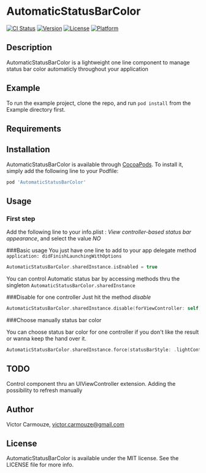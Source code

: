 # AutomaticStatusBarColor

[![CI Status](http://img.shields.io/travis/dk53/AutomaticStatusBarColor.svg?style=flat)](https://travis-ci.org/dk53/AutomaticStatusBarColor)
[![Version](https://img.shields.io/cocoapods/v/AutomaticStatusBarColor.svg?style=flat)](http://cocoapods.org/pods/AutomaticStatusBarColor)
[![License](https://img.shields.io/cocoapods/l/AutomaticStatusBarColor.svg?style=flat)](http://cocoapods.org/pods/AutomaticStatusBarColor)
[![Platform](https://img.shields.io/cocoapods/p/AutomaticStatusBarColor.svg?style=flat)](http://cocoapods.org/pods/AutomaticStatusBarColor)

## Description
AutomaticStatusBarColor is a lightweight one line component to manage status bar color automaticly throughout your application 

## Example

To run the example project, clone the repo, and run `pod install` from the Example directory first.

## Requirements

## Installation

AutomaticStatusBarColor is available through [CocoaPods](http://cocoapods.org). To install
it, simply add the following line to your Podfile:

```ruby
pod 'AutomaticStatusBarColor'
```

## Usage
### First step
Add the following line to your info.plist : *View controller-based status bar appearance*, and select the value *NO*

###Basic usage
You just have one line to add to your app delegate method  `application: didFinishLaunchingWithOptions`

```swift
AutomaticStatusBarColor.sharedInstance.isEnabled = true
```

You can control Automatic status bar by accessing methods thru the singleton `AutomaticStatusBarColor.sharedInstance`

###Disable for one controller
Just hit the method *disable*

```swift
AutomaticStatusBarColor.sharedInstance.disable(forViewController: self)
```

###Choose manually status bar color

You can choose status bar color for one controller if you don't like the result or wanna keep the hand over it.

```swift
AutomaticStatusBarColor.sharedInstance.force(statusBarStyle: .lightContent, forViewController: self)
```

## TODO

Control component thru an UIViewController extension.
Adding the possibility to refresh manually

## Author

Victor Carmouze, victor.carmouze@gmail.com

## License

AutomaticStatusBarColor is available under the MIT license. See the LICENSE file for more info.
